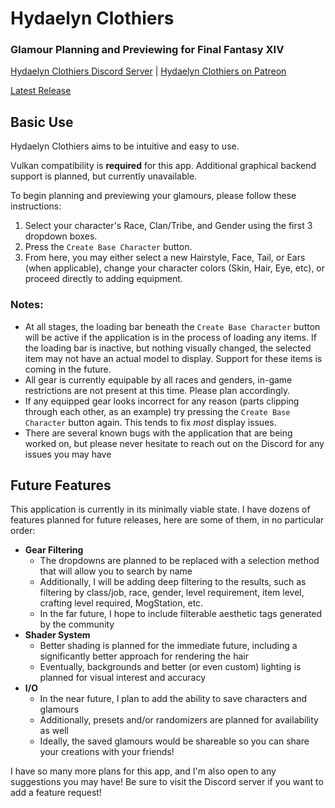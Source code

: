 # Hydaelyn Clothiers
### Glamour Planning and Previewing for Final Fantasy XIV
[Hydaelyn Clothiers Discord Server](https://discord.gg/uBnM4fvMJj)  |  [Hydaelyn Clothiers on Patreon](https://www.patreon.com/HydaelynClothiers)

[Latest Release](https://github.com/Gildworks/Hydaelyn-Clothiers/releases/latest)

## Basic Use
Hydaelyn Clothiers aims to be intuitive and easy to use. 

Vulkan compatibility is **required** for this app. Additional graphical backend support is planned, but currently unavailable.

To begin planning and previewing your glamours, please follow these instructions:

1) Select your character's Race, Clan/Tribe, and Gender using the first 3 dropdown boxes.
2) Press the `Create Base Character` button.
3) From here, you may either select a new Hairstyle, Face, Tail, or Ears (when applicable), change your character colors (Skin, Hair, Eye, etc), or proceed directly to adding equipment.

### Notes:
- At all stages, the loading bar beneath the `Create Base Character` button will be active if the application is in the process of loading any items. If the loading bar is inactive, but nothing visually changed, the selected item may not have an actual model to display. Support for these items is coming in the future.
- All gear is currently equipable by all races and genders, in-game restrictions are not present at this time. Please plan accordingly.
- If any equipped gear looks incorrect for any reason (parts clipping through each other, as an example) try pressing the `Create Base Character` button again. This tends to fix *most* display issues.
- There are several known bugs with the application that are being worked on, but please never hesitate to reach out on the Discord for any issues you may have



## Future Features
This application is currently in its minimally viable state. I have dozens of features planned for future releases, here are some of them, in no particular order:

- **Gear Filtering**
  - The dropdowns are planned to be replaced with a selection method that will allow you to search by name
  - Additionally, I will be adding deep filtering to the results, such as filtering by class/job, race, gender, level requirement, item level, crafting level required, MogStation, etc.
  - In the far future, I hope to include filterable aesthetic tags generated by the community
- **Shader System**
  - Better shading is planned for the immediate future, including a significantly better approach for rendering the hair
  - Eventually, backgrounds and better (or even custom) lighting is planned for visual interest and accuracy
- **I/O**
  - In the near future, I plan to add the ability to save characters and glamours
  - Additionally, presets and/or randomizers are planned for availability as well
  - Ideally, the saved glamours would be shareable so you can share your creations with your friends!

I have so many more plans for this app, and I'm also open to any suggestions you may have! Be sure to visit the Discord server if you want to add a feature request!
